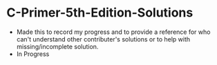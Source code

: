 # C-Primer-5th-Edition-Solutions
- Made this to record my progress and to provide a reference for who can't understand other contributer's solutions or to help with missing/incomplete solution.
- In Progress

